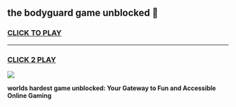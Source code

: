 
## the bodyguard game unblocked 👋
<h3>
<a href="https://premium.freeplayer.one?title=the_bodyguard_game_unblocked&ref=13F">CLICK TO PLAY</a></h3>
<hr>

<h3>
<a href="https://premium.freeplayer.one?title=the_bodyguard_game_unblocked&ref=13F">CLICK 2 PLAY</a>
  
</h3>

<a href="https://premium.freeplayer.one?title=the_bodyguard_game_unblocked&ref=12F/"><img src="https://clearcache.store/games.png"></a>


**worlds hardest game unblocked: Your Gateway to Fun and Accessible Online Gaming**
